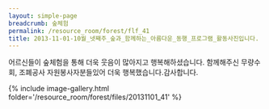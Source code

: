 ```yaml
--- 
layout: simple-page 
breadcrumb: 숲체험 
permalink: /resource_room/forest/flf_41
title: 2013-11-01-10월_넷째주_숲과_함께하는_아름다운_동행_프로그램_활동사진입니다.
--- 
```


어르신들이 숲체험을 통해 더욱 웃음이 많아지고 행복해하셨습니다. 함께해주신 무량수회, 조폐공사 자원봉사자분들있어 더욱 행복했습니다.감사합니다.

{% include image-gallery.html folder='/resource_room/forest/files/20131101_41' %}